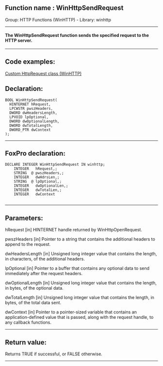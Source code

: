 
## Function name : WinHttpSendRequest
Group: HTTP Functions (WinHTTP) - Library: winhttp    
***  


#### The WinHttpSendRequest function sends the specified request to the HTTP server.
***  


## Code examples:
[Custom HttpRequest class (WinHTTP)](../../samples/sample_397.md)  

## Declaration:
```foxpro  
BOOL WinHttpSendRequest(
  HINTERNET hRequest,
  LPCWSTR pwszHeaders,
  DWORD dwHeadersLength,
  LPVOID lpOptional,
  DWORD dwOptionalLength,
  DWORD dwTotalLength,
  DWORD_PTR dwContext
);  
```  
***  


## FoxPro declaration:
```foxpro  
DECLARE INTEGER WinHttpSendRequest IN winhttp;
	INTEGER   hRequest,;
	STRING  @ pwszHeaders,;
	INTEGER   dwHdrsLen,;
	STRING  @ lpOptional,;
	INTEGER   dwOptionalLen,;
	INTEGER   dwTotalLen,;
	INTEGER   dwContext
  
```  
***  


## Parameters:
hRequest 
[in] HINTERNET handle returned by WinHttpOpenRequest. 

pwszHeaders 
[in] Pointer to a string that contains the additional headers to append to the request.

dwHeadersLength 
[in] Unsigned long integer value that contains the length, in characters, of the additional headers.

lpOptional 
[in] Pointer to a buffer that contains any optional data to send immediately after the request headers. 

dwOptionalLength 
[in] Unsigned long integer value that contains the length, in bytes, of the optional data.

dwTotalLength 
[in] Unsigned long integer value that contains the length, in bytes, of the total data sent. 

dwContext 
[in] Pointer to a pointer-sized variable that contains an application-defined value that is passed, along with the request handle, to any callback functions.   
***  


## Return value:
Returns TRUE if successful, or FALSE otherwise.  
***  


